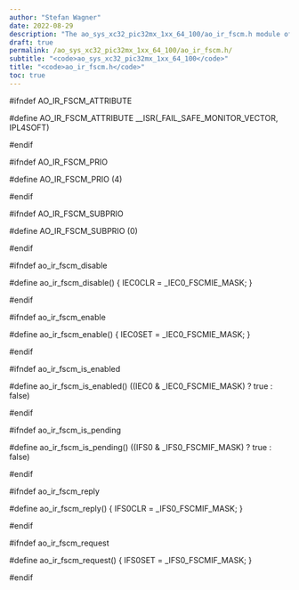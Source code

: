 ```yaml
---
author: "Stefan Wagner"
date: 2022-08-29
description: "The ao_sys_xc32_pic32mx_1xx_64_100/ao_ir_fscm.h module of the ao real-time operating system."
draft: true
permalink: /ao_sys_xc32_pic32mx_1xx_64_100/ao_ir_fscm.h/ 
subtitle: "<code>ao_sys_xc32_pic32mx_1xx_64_100</code>"
title: "<code>ao_ir_fscm.h</code>"
toc: true
---
```


#ifndef AO_IR_FSCM_ATTRIBUTE

#define AO_IR_FSCM_ATTRIBUTE        __ISR(_FAIL_SAFE_MONITOR_VECTOR, IPL4SOFT)

#endif

#ifndef AO_IR_FSCM_PRIO

#define AO_IR_FSCM_PRIO             (4)

#endif

#ifndef AO_IR_FSCM_SUBPRIO

#define AO_IR_FSCM_SUBPRIO          (0)

#endif

#ifndef ao_ir_fscm_disable

#define ao_ir_fscm_disable()        { IEC0CLR = _IEC0_FSCMIE_MASK; }

#endif

#ifndef ao_ir_fscm_enable

#define ao_ir_fscm_enable()         { IEC0SET = _IEC0_FSCMIE_MASK; }

#endif

#ifndef ao_ir_fscm_is_enabled

#define ao_ir_fscm_is_enabled()     ((IEC0 & _IEC0_FSCMIE_MASK) ? true : false)

#endif

#ifndef ao_ir_fscm_is_pending

#define ao_ir_fscm_is_pending()     ((IFS0 & _IFS0_FSCMIF_MASK) ? true : false)

#endif

#ifndef ao_ir_fscm_reply

#define ao_ir_fscm_reply()          { IFS0CLR = _IFS0_FSCMIF_MASK; }

#endif

#ifndef ao_ir_fscm_request

#define ao_ir_fscm_request()        { IFS0SET = _IFS0_FSCMIF_MASK; }

#endif

